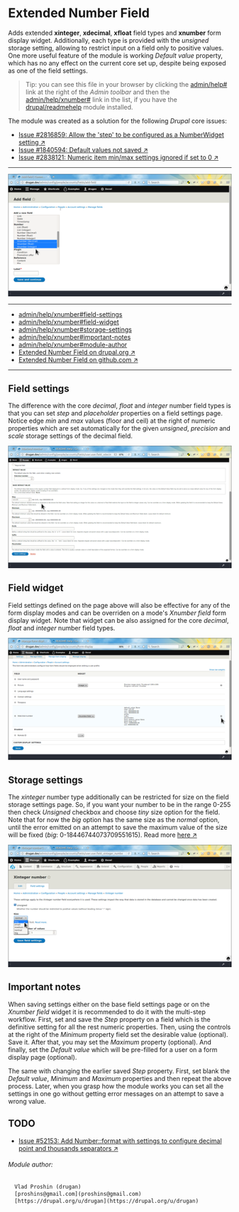 Extended Number Field
=====================

Adds extended **xinteger**, **xdecimal**, **xfloat** field types
and **xnumber** form display widget. Additionally, each type is provided with
the *unsigned* storage setting, allowing to restrict input on a field only to
positive values. One more useful feature of the module is
working *Default value* property, which has no any effect on the current core
set up, despite being exposed as one of the field settings.

> Tip: you can see this file in your browser by clicking
the [admin/help#](#0 "? Help") link at the right of the *Admin toolbar* and then
the [admin/help/xnumber#](#0 "Extended Number Field") link in the list, if you
have the [drupal/readmehelp](https://www.drupal.org/project/readmehelp) module installed.

The module was created as a solution for the following *Drupal* core issues:

- [Issue \#2816859: Allow the 'step' to be configured as a NumberWidget setting ↗](https://www.drupal.org/node/2816859)
- [Issue \#1840594: Default values not saved  ↗](https://www.drupal.org/node/1840594)
- [Issue \#2838121: Numeric item min/max settings ignored if set to 0  ↗](https://www.drupal.org/node/2838121)

________________________________________________________________________________

![Add xnumber field](images/add-xnumber-field.png "Add xnumber field")

________________________________________________________________________________

- [admin/help/xnumber#field-settings](#field-settings "Field settings")
- [admin/help/xnumber#field-widget](#field-widget "Field widget")
- [admin/help/xnumber#storage-settings](#storage-settings "Storage settings")
- [admin/help/xnumber#important-notes](#important-notes "Important notes")
- [admin/help/xnumber#module-author](#module-author "Module author")
- [Extended Number Field on drupal.org ↗](https://www.drupal.org/project/xnumber)
- [Extended Number Field on github.com ↗](https://github.com/drugan/xnumber)

________________________________________________________________________________

## Field settings

The difference with the core *decimal*, *float* and *integer* number field types
is that you can set *step* and *placeholder* properties on a field settings page.
Notice edge *min* and *max* values (floor and ceil) at the right of numeric
properties which are set automatically for the
given *unsigned*, *precision* and *scale* storage settings of the decimal field.

![Set step property](images/field-settings.png "Set step property")

## Field widget

Field settings defined on the page above will also be effective for any of the
form display modes and can be overriden on a mode's *Xnumber field* form display
widget. Note that widget can be also assigned for the
core *decimal*, *float* and *integer* number field types.

![Widget summary](images/widget-summary.png "Widget summary")

## Storage settings

The *xinteger* number type additionally can be restricted for size on the field
storage settings page. So, if you want your number to be in the range 0-255 then
check *Unsigned* checkbox and choose *tiny* size option for the field. Note
that for now the *big* option has the same size as the *normal* option, until
the error emitted on an attempt to save the maximum value of the size will be
fixed (*big*: 0-18446744073709551615). Read
more [here ↗](https://dev.mysql.com/doc/refman/5.7/en/integer-types.html)

![Storage settings](images/xinteger-size.png "Storage settings")

## Important notes

When saving settings either on the base field settings page or on
the *Xnumber field* widget it is recommended to do it with the multi-step
workflow. First, set and save the *Step* property on a field which is the
definitive setting for all the rest numeric properties. Then, using the controls
at the right of the *Minimum* property field set the desirable value (optional).
Save it. After that, you may set the *Maximum* property (optional). And finally,
set the *Default value* which will be pre-filled for a user on a form display
page (optional).

The same with changing the earlier saved *Step* property. First, set blank the
*Default value*, *Minimum* and *Maximum* properties and then repeat the above
process. Later, when you grasp how the module works you can set all the settings
in one go without getting error messages on an attempt to save a wrong value.

## TODO

- [Issue #52153: Add Number::format with settings to configure decimal point and thousands separators ↗](https://www.drupal.org/project/drupal/issues/52153)

###### Module author:

```
  Vlad Proshin (drugan)
  [proshins@gmail.com](proshins@gmail.com)
  [https://drupal.org/u/drugan](https://drupal.org/u/drugan)
```
